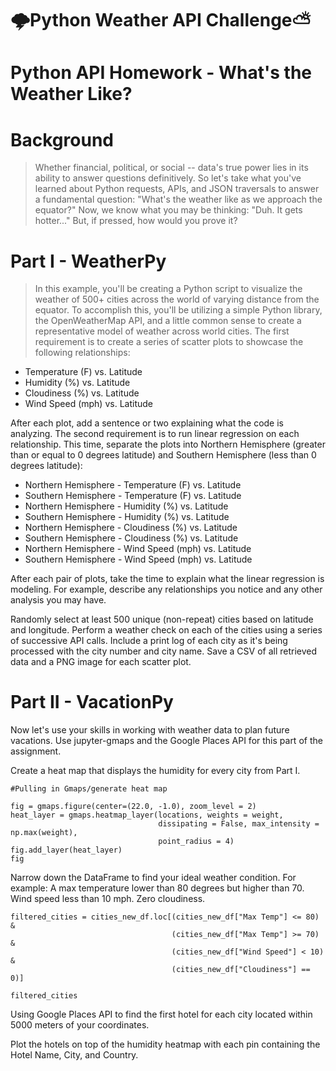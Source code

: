 # 🌩️Python Weather API Challenge:partly_sunny:

# Python API Homework - What's the Weather Like?

# Background
>Whether financial, political, or social -- data's true power lies in its ability to answer questions definitively. So let's take what you've learned about Python requests, APIs, and JSON traversals to answer a fundamental question: "What's the weather like as we approach the equator?"
Now, we know what you may be thinking: "Duh. It gets hotter..."
But, if pressed, how would you prove it?
>

# Part I - WeatherPy
>In this example, you'll be creating a Python script to visualize the weather of 500+ cities across the world of varying distance from the equator. To accomplish this, you'll be utilizing a simple Python library, the OpenWeatherMap API, and a little common sense to create a representative model of weather across world cities.
The first requirement is to create a series of scatter plots to showcase the following relationships:
>

>
- Temperature (F) vs. Latitude
- Humidity (%) vs. Latitude
- Cloudiness (%) vs. Latitude
- Wind Speed (mph) vs. Latitude
>
After each plot, add a sentence or two explaining what the code is analyzing.
The second requirement is to run linear regression on each relationship. This time, separate the plots into Northern Hemisphere (greater than or equal to 0 degrees latitude) and Southern Hemisphere (less than 0 degrees latitude):

>
- Northern Hemisphere - Temperature (F) vs. Latitude
- Southern Hemisphere - Temperature (F) vs. Latitude
- Northern Hemisphere - Humidity (%) vs. Latitude
- Southern Hemisphere - Humidity (%) vs. Latitude
- Northern Hemisphere - Cloudiness (%) vs. Latitude
- Southern Hemisphere - Cloudiness (%) vs. Latitude
- Northern Hemisphere - Wind Speed (mph) vs. Latitude
- Southern Hemisphere - Wind Speed (mph) vs. Latitude
>
After each pair of plots, take the time to explain what the linear regression is modeling. For example, describe any relationships you notice and any other analysis you may have.

Randomly select at least 500 unique (non-repeat) cities based on latitude and longitude.
Perform a weather check on each of the cities using a series of successive API calls.
Include a print log of each city as it's being processed with the city number and city name.
Save a CSV of all retrieved data and a PNG image for each scatter plot.


# Part II - VacationPy
Now let's use your skills in working with weather data to plan future vacations. Use jupyter-gmaps and the Google Places API for this part of the assignment.

Create a heat map that displays the humidity for every city from Part I.
```
#Pulling in Gmaps/generate heat map

fig = gmaps.figure(center=(22.0, -1.0), zoom_level = 2)
heat_layer = gmaps.heatmap_layer(locations, weights = weight, 
                                 dissipating = False, max_intensity = np.max(weight),
                                 point_radius = 4)
fig.add_layer(heat_layer)
fig
```
Narrow down the DataFrame to find your ideal weather condition. For example:
A max temperature lower than 80 degrees but higher than 70.
Wind speed less than 10 mph.
Zero cloudiness.

```
filtered_cities = cities_new_df.loc[(cities_new_df["Max Temp"] <= 80) & 
                                    (cities_new_df["Max Temp"] >= 70) & 
                                    (cities_new_df["Wind Speed"] < 10) &  
                                    (cities_new_df["Cloudiness"] == 0)]
                                
filtered_cities
```





Using Google Places API to find the first hotel for each city located within 5000 meters of your coordinates.

Plot the hotels on top of the humidity heatmap with each pin containing the Hotel Name, City, and Country.
